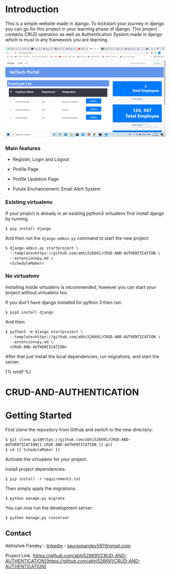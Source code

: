 
# Introduction

This is a simple website made in django. To kickstart your journey in django you can go for this project in your learning phase of django. This project contains CRUD operation as well as Authentication System made in django which is must in any framework you are learning

![Default Home View](screenshots/index.png "Title")

### Main features

* Register, Login and Logout

* Profile Page 

* Profile Updation Page

* Futute Enchancement: Email Alert System



### Existing virtualenv

If your project is already in an existing python3 virtualenv first install django by running

    $ pip install django
    
And then run the `django-admin.py` command to start the new project:

    $ django-admin.py startproject \
      --template=https://github.com/abhi526691/CRUD-AND-AUTHENTICATION \
      --extension=py,md \
      <ScheduleMaker>
      
### No virtualenv

Installing inside virtualenv is recommended, however you can start your project without virtualenv too.

If you don't have django installed for python 3 then run:

    $ pip3 install django
    
And then:

    $ python3 -m django startproject \
      --template=https://github.com/abhi526691/CRUD-AND-AUTHENTICATION \
      --extension=py,md \
      <CRUD-AND-AUTHENTICATION>
      
      
After that just install the local dependencies, run migrations, and start the server.

{% endif %}

# CRUD-AND-AUTHENTICATION

# Getting Started

First clone the repository from Github and switch to the new directory:

    $ git clone git@https://github.com/abhi526691/CRUD-AND-AUTHENTICATION{{ CRUD-AND-AUTHENTICATION }}.git
    $ cd {{ ScheduleMaker }}
    
Activate the virtualenv for your project.
    
Install project dependencies:

    $ pip install -r requirements.txt
    
    
Then simply apply the migrations:

    $ python manage.py migrate
    

You can now run the development server:

    $ python manage.py runserver
    
    
    
<!-- CONTACT -->
## Contact

Abhishek Pandey - [linkedin](https://www.linkedin.com/in/abhishek-pandey-1515aa171/) - sauravpandey597@gmail.com

Project Link: [https://github.com/abhi526691/CRUD-AND-AUTHENTICATION](https://github.com/abhi526691/CRUD-AND-AUTHENTICATION)
